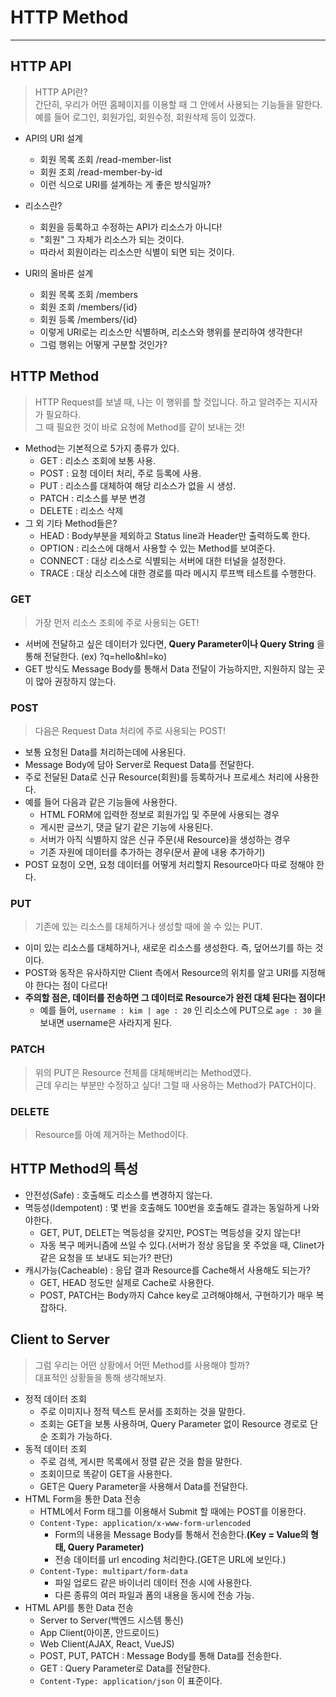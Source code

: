 # HTTP Method
---
## HTTP API
> HTTP API란?  
> 간단히, 우리가 어떤 홈페이지를 이용할 때 그 안에서 사용되는 기능들을 말한다.  
> 예를 들어 로그인, 회원가입, 회원수정, 회원삭제 등이 있겠다.  

- API의 URI 설계
  - 회원 목록 조회 /read-member-list
  - 회원 조회 /read-member-by-id
  - 이런 식으로 URI를 설계하는 게 좋은 방식일까?

- 리소스란?
  - 회원을 등록하고 수정하는 API가 리소스가 아니다!
  - "회원" 그 자체가 리소스가 되는 것이다.
  - 따라서 회원이라는 리소스만 식별이 되면 되는 것이다.
  
- URI의 올바른 설계
  - 회원 목록 조회 /members
  - 회원 조회 /members/{id}
  - 회원 등록 /members/{id}
  - 이렇게 URI로는 리소스만 식별하며, 리소스와 행위를 분리하여 생각한다!
  - 그럼 행위는 어떻게 구분할 것인가?

## HTTP Method
> HTTP Request를 보낼 때, 나는 이 행위를 할 것입니다. 하고 알려주는 지시자가 필요하다.  
> 그 때 필요한 것이 바로 요청에 Method를 같이 보내는 것!  

- Method는 기본적으로 5가지 종류가 있다.
  - GET : 리소스 조회에 보통 사용.
  - POST : 요청 데이터 처리, 주로 등록에 사용.
  - PUT : 리소스를 대체하여 해당 리소스가 없을 시 생성.
  - PATCH : 리소스를 부분 변경
  - DELETE : 리소스 삭제
- 그 외 기타 Method들은?
  - HEAD : Body부분을 제외하고 Status line과 Header만 출력하도록 한다.
  - OPTION : 리소스에 대해서 사용할 수 있는 Method를 보여준다.
  - CONNECT : 대상 리소스로 식별되는 서버에 대한 터널을 설정한다.
  - TRACE : 대상 리소스에 대한 경로를 따라 메시지 루프백 테스트를 수행한다.

### GET
> 가장 먼저 리소스 조회에 주로 사용되는 GET!  

- 서버에 전달하고 싶은 데이터가 있다면, __Query Parameter이나 Query String__ 을 통해 전달한다.
  (ex) ?q=hello&hl=ko)
- GET 방식도 Message Body를 통해서 Data 전달이 가능하지만, 지원하지 않는 곳이 많아 권장하지 않는다.

### POST
> 다음은 Request Data 처리에 주로 사용되는 POST!  

- 보통 요청된 Data를 처리하는데에 사용된다.
- Message Body에 담아 Server로 Request Data를 전달한다.
- 주로 전달된 Data로 신규 Resource(회원)를 등록하거나 프로세스 처리에 사용한다.
- 예를 들어 다음과 같은 기능들에 사용한다.
  - HTML FORM에 입력한 정보로 회원가입 및 주문에 사용되는 경우
  - 게시판 글쓰기, 댓글 달기 같은 기능에 사용된다.
  - 서버가 아직 식별하지 않은 신규 주문(새 Resource)을 생성하는 경우
  - 기존 자원에 데이터를 추가하는 경우(문서 끝에 내용 추가하기)
- POST 요청이 오면, 요청 데이터를 어떻게 처리할지 Resource마다 따로 정해야 한다.

### PUT
> 기존에 있는 리소스를 대체하거나 생성할 때에 쓸 수 있는 PUT.  

- 이미 있는 리소스를 대체하거나, 새로운 리소스를 생성한다. 즉, 덮어쓰기를 하는 것이다.
- POST와 동작은 유사하지만 Client 측에서 Resource의 위치를 알고 URI를 지정해야 한다는 점이 다르다!
- __주의할 점은, 데이터를 전송하면 그 데이터로 Resource가 완전 대체 된다는 점이다!__
  - 예를 들어, ```username : kim | age : 20``` 인 리소스에 PUT으로 ```age : 30``` 을 보내면 username은 사라지게 된다.

### PATCH
> 위의 PUT은 Resource 전체를 대체해버리는 Method였다.  
> 근데 우리는 부분만 수정하고 싶다! 그럴 때 사용하는 Method가 PATCH이다.  

### DELETE
> Resource를 아예 제거하는 Method이다.  

## HTTP Method의 특성
- 안전성(Safe) : 호출해도 리소스를 변경하지 않는다.
- 멱등성(Idempotent) : 몇 번을 호출해도 100번을 호출해도 결과는 동일하게 나와야한다.
  - GET, PUT, DELET는 멱등성을 갖지만, POST는 멱등성을 갖지 않는다!
  - 자동 복구 메커니즘에 쓰일 수 있다.(서버가 정상 응답을 못 주었을 때, Clinet가 같은 요청을 또 보내도 되는가? 판단)
- 캐시가능(Cacheable) : 응답 결과 Resource를 Cache해서 사용해도 되는가?
  - GET, HEAD 정도만 실제로 Cache로 사용한다.
  - POST, PATCH는 Body까지 Cahce key로 고려해야해서, 구현하기가 매우 복잡하다.

## Client to Server
> 그럼 우리는 어떤 상황에서 어떤 Method를 사용해야 할까?  
> 대표적인 상황들을 통해 생각해보자.  

- 정적 데이터 조회
  - 주로 이미지나 정적 텍스트 문서를 조회하는 것을 말한다.
  - 조회는 GET을 보통 사용하며, Query Parameter 없이 Resource 경로로 단순 조회가 가능하다.
- 동적 데이터 조회
  - 주로 검색, 게시판 목록에서 정렬 같은 것을 함을 말한다.
  - 조회이므로 똑같이 GET을 사용한다.
  - GET은 Query Parameter을 사용해서 Data를 전달한다.
- HTML Form을 통한 Data 전송
  - HTML에서 Form 태그를 이용해서 Submit 할 때에는 POST를 이용한다.
  - ```Content-Type: application/x-www-form-urlencoded```
    - Form의 내용을 Message Body를 통해서 전송한다.__(Key = Value의 형태, Query Parameter)__
    - 전송 데이터를 url encoding 처리한다.(GET은 URL에 보인다.)
  - ```Content-Type: multipart/form-data```
    - 파일 업로드 같은 바이너리 데이터 전송 시에 사용한다.
    - 다른 종류의 여러 파일과 폼의 내용을 동시에 전송 가능.
- HTML API를 통한 Data 전송
  - Server to Server(백엔드 시스템 통신)
  - App Client(아이폰, 안드로이드)
  - Web Client(AJAX, React, VueJS)
  - POST, PUT, PATCH : Message Body를 통해 Data를 전송한다.
  - GET : Query Parameter로 Data를 전달한다.
  - ```Content-Type: application/json``` 이 표준이다.
